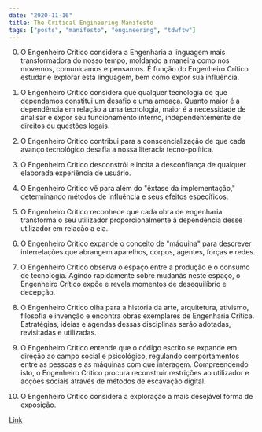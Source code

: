 ```yaml
---
date: "2020-11-16"
title: The Critical Engineering Manifesto
tags: ["posts", "manifesto", "engineering", "tdwftw"]
---
```


0. O Engenheiro Crítico considera a Engenharia a linguagem mais transformadora do nosso tempo, moldando a maneira como nos movemos, comunicamos e pensamos. É função do Engenheiro Crítico estudar e explorar esta linguagem, bem como expor sua influência.


1. O Engenheiro Crítico considera que qualquer tecnologia de que dependamos constitui um desafio e uma ameaça. Quanto maior é a dependência em relação a uma tecnologia, maior é a necessidade de analisar e expor seu funcionamento interno, independentemente de direitos ou questões legais.


2. O Engenheiro Crítico contribui para a conscencialização de que cada avanço tecnológico desafia a nossa literacia tecno-política.


3. O Engenheiro Crítico desconstrói e incita à desconfiança de qualquer elaborada experiência de usuário.


4. O Engenheiro Crítico vê para além do "êxtase da implementação," determinando métodos de influência e seus efeitos específicos.


5. O Engenheiro Crítico reconhece que cada obra de engenharia transforma o seu utilizador proporcionalmente à dependência desse utilizador em relação a ela.


6. O Engenheiro Crítico expande o conceito de "máquina" para descrever interrelações que abrangem aparelhos, corpos, agentes, forças e redes.


7. O Engenheiro Crítico observa o espaço entre a produção e o consumo de tecnologia. Agindo rapidamente sobre mudanãs neste espaço, o Engenheiro Crítico expõe e revela momentos de desequilíbrio e decepção.


8. O Engenheiro Crítico olha para a história da arte, arquitetura, ativismo, filosofia e invenção e encontra obras exemplares de Engenharia Crítica. Estratégias, ideias e agendas dessas disciplinas serão adotadas, revisitadas e utilizadas.


9. O Engenheiro Crítico entende que o código escrito se expande em direção ao campo social e psicológico, regulando comportamentos entre as pessoas e as máquinas com que interagem. Compreendendo isto, o Engenheiro Crítico procura reconstruir restrições ao utilizador e acções sociais através de métodos de escavação digital.


10. O Engenheiro Crítico considera a exploração a mais desejável forma de exposição.

[Link](criticalengineering.org)
